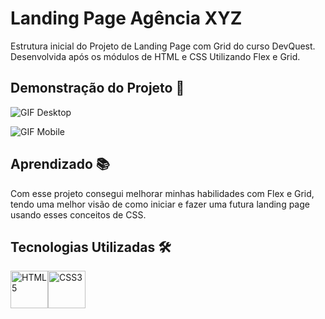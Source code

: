 # Landing Page Agência XYZ

Estrutura inicial do Projeto de Landing Page com Grid do curso DevQuest. Desenvolvida após os módulos de HTML e CSS Utilizando Flex e Grid.

## Demonstração do Projeto 📸

![GIF Desktop](/design/agencia_xyz.gif)

![GIF Mobile](/design/agencia_xyz_responsivo.gif)

## Aprendizado 📚

Com esse projeto consegui melhorar minhas habilidades com Flex e Grid, tendo uma melhor visão de como iniciar e fazer uma futura landing page usando esses conceitos de CSS.

## Tecnologias Utilizadas 🛠️

<div class="tecnologias-utilizadas">
<img width="60px" height="60px" title="HTML5" src="https://cdn.jsdelivr.net/gh/devicons/devicon/icons/html5/html5-original.svg" /><img width="60px" height="60px" title="CSS3" src="https://cdn.jsdelivr.net/gh/devicons/devicon/icons/css3/css3-original.svg" />
</div>